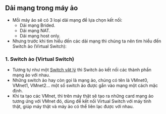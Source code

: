 ## Dải mạng trong máy ảo
- Mỗi máy ảo sẽ có 3 loại dải mạng để lựa chọn kết nối:
  - Dải mạng Brided.
  - Dải mạng NAT.
  - Dải mạng host only.
- Nhưng trước khi tìm hiểu đến các dải mạng thì chúng ta nên tìm hiểu đến Switch ảo (Virtual Switch):
### 1. Switch ảo (Virtual Switch)
- Tương tự như một [Switch vật lý](https://vi.wikipedia.org/wiki/Switch_(m%E1%BA%A1ng)) thì Switch ảo kết nối các thành phần mạng ảo với nhau.
- Những  switch ảo hay còn gọi là mạng ảo, chúng có tên là VMnet0, VMnet1, VMnet2… một số switch ảo được gắn vào mạng một cách mặc định.
- Khi ta tạo các VMnet, thì trên máy thật sẽ tạo ra những card mạng ảo tương ứng với VMnet đó, dùng để kết nối Virtual Switch với máy tính thật, giúp máy thật và máy ảo có thể liên lạc được với nhau.
